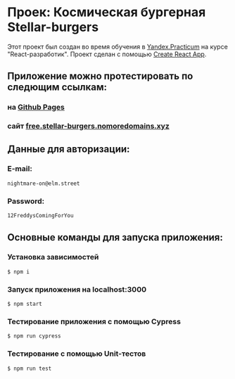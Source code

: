 # Проек: Космическая бургерная Stellar-burgers

Этот проект был создан во время обучения в [Yandex.Practicum](https://practicum.yandex.ru) на курсе "React-разработик".
Проект сделан с помощью [Create React App](https://github.com/facebook/create-react-app).


## Приложение можно протестировать по следющим ссылкам:

### на [Github Pages](https://rayfreedom88.github.io/react-burger/)
### сайт [free.stellar-burgers.nomoredomains.xyz](https://free.stellar-burgers.nomoredomains.xyz/)


## Данные для авторизации:
### E-mail:
    nightmare-on@elm.street

### Password:
    12FreddysComingForYou


## Основные команды для запуска приложения:
### Установка зависимостей
    $ npm i

### Запуск приложения на localhost:3000
    $ npm start

### Тестирование приложения с помощью Cypress
    $ npm run cypress

### Тестирование с помощью Unit-тестов
    $ npm run test
